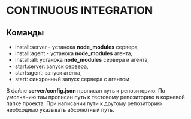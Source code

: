 # CONTINUOUS INTEGRATION #

## Команды ##

- install:server - устанока **node_modules** сервера,
- install:agent - устанока **node_modules** агента,
- install:all: устанока **node_modules** сервера и агента,
- start:server: запуск сервера,
- start:agent: запуск агента,
- start: синхронный запуск сервера с агентом

В файле **server/config.json** прописан путь к репозиторию. По умолчанию там прописан путь к тестовому репозиторию в корневой папке проекта. При написании пути к другому репозиторию необходимо указывать абсолютный путь.